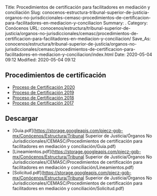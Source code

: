 Title: Procedimientos de certificación para facilitadores en mediación y conciliación
Slug: conocenos-estructura-tribunal-superior-de-justicia-organos-no-jurisdiccionales-cemasc-procedimientos-de-certificacion-para-facilitadores-en-mediacion-y-conciliacion
Summary: .
Category: Conócenos
URL: conocenos/estructura/tribunal-superior-de-justicia/organos-no-jurisdiccionales/cemasc/procedimientos-de-certificacion-para-facilitadores-en-mediacion-y-conciliacion/
Save_As: conocenos/estructura/tribunal-superior-de-justicia/organos-no-jurisdiccionales/cemasc/procedimientos-de-certificacion-para-facilitadores-en-mediacion-y-conciliacion/index.html
Date: 2020-05-04 09:12
Modified: 2020-05-04 09:12


## Procedimientos de certificación

* [Proceso de Certificación 2020](proceso-de-certificacion-2020/)
* [Proceso de Certificación 2019](proceso-de-certificacion-2019/)
* [Proceso de Certificación 2018](proceso-de-certificacion-2018/)
* [Proceso de Certificación 2017](proceso-de-certificacion-2017/)



## Descargar


* [Guia.pdf](https://storage.googleapis.com/pjecz-gob-mx/Conócenos/Estructura/Tribunal Superior de Justicia/Órganos No Jurisdiccionales/CEMASC/Procedimientos de certificación para facilitadores en mediación y conciliación/Guia.pdf)
* [Lineamientos.pdf](https://storage.googleapis.com/pjecz-gob-mx/Conócenos/Estructura/Tribunal Superior de Justicia/Órganos No Jurisdiccionales/CEMASC/Procedimientos de certificación para facilitadores en mediación y conciliación/Lineamientos.pdf)
* [Solicitud.pdf](https://storage.googleapis.com/pjecz-gob-mx/Conócenos/Estructura/Tribunal Superior de Justicia/Órganos No Jurisdiccionales/CEMASC/Procedimientos de certificación para facilitadores en mediación y conciliación/Solicitud.pdf)


